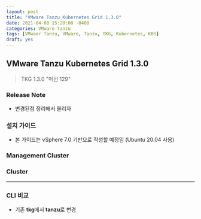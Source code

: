 ```yaml
---
layout: post
title: "VMware Tanzu Kubernetes Grid 1.3.0"
date: 2021-04-08 15:20:00 -0400
categories: VMware tanzu
tags: [VMwaer Tanzu, VMware, Tanzu, TKG, Kubernetes, K8S]
draft: yes
---
```


## VMware Tanzu Kubernetes Grid 1.3.0
> TKG 1.3.0 "머선 129"

### Release Note
* 변경된점 정리해서 올리자

### 설치 가이드
* 본 가이드는 vSphere 7.0 기반으로 작성할 예정임 (Ubuntu 20.04 사용)

### Management Cluster

### Cluster

---

### CLI 비교
* 기존 **tkg**에서 **tanzu**로 변경
